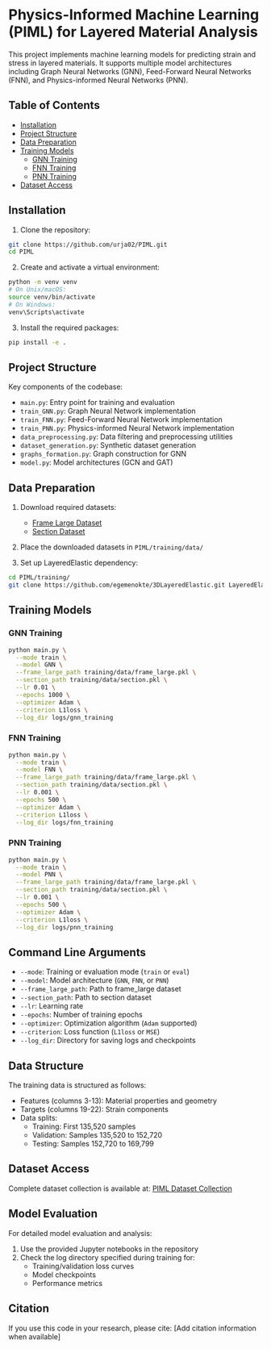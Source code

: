 # Physics-Informed Machine Learning (PIML) for Layered Material Analysis

This project implements machine learning models for predicting strain and stress in layered materials. It supports multiple model architectures including Graph Neural Networks (GNN), Feed-Forward Neural Networks (FNN), and Physics-informed Neural Networks (PNN).

## Table of Contents
- [Installation](#installation)
- [Project Structure](#project-structure)
- [Data Preparation](#data-preparation)
- [Training Models](#training-models)
  - [GNN Training](#gnn-training)
  - [FNN Training](#fnn-training)
  - [PNN Training](#pnn-training)
- [Dataset Access](#dataset-access)

## Installation

1. Clone the repository:
```bash
git clone https://github.com/urja02/PIML.git
cd PIML
```

2. Create and activate a virtual environment:
```bash
python -m venv venv
# On Unix/macOS:
source venv/bin/activate
# On Windows:
venv\Scripts\activate
```

3. Install the required packages:
```bash
pip install -e .
```

## Project Structure

Key components of the codebase:
- `main.py`: Entry point for training and evaluation
- `train_GNN.py`: Graph Neural Network implementation
- `train_FNN.py`: Feed-Forward Neural Network implementation
- `train_PNN.py`: Physics-informed Neural Network implementation
- `data_preprocessing.py`: Data filtering and preprocessing utilities
- `dataset_generation.py`: Synthetic dataset generation
- `graphs_formation.py`: Graph construction for GNN
- `model.py`: Model architectures (GCN and GAT)

## Data Preparation

1. Download required datasets:
   - [Frame Large Dataset](https://drive.google.com/file/d/1jdqzxtWYaD6kauOPkwVkGCuL7iV14o_8/view?usp=drive_link)
   - [Section Dataset](https://drive.google.com/file/d/1A0mF4MpVF0N1zlPWxg8BFn4LPhnoTJnk/view?usp=drive_link)

2. Place the downloaded datasets in `PIML/training/data/`

3. Set up LayeredElastic dependency:
```bash
cd PIML/training/
git clone https://github.com/egemenokte/3DLayeredElastic.git LayeredElastic
```

## Training Models

### GNN Training
```bash
python main.py \
  --mode train \
  --model GNN \
  --frame_large_path training/data/frame_large.pkl \
  --section_path training/data/section.pkl \
  --lr 0.01 \
  --epochs 1000 \
  --optimizer Adam \
  --criterion L1loss \
  --log_dir logs/gnn_training
```

### FNN Training
```bash
python main.py \
  --mode train \
  --model FNN \
  --frame_large_path training/data/frame_large.pkl \
  --section_path training/data/section.pkl \
  --lr 0.001 \
  --epochs 500 \
  --optimizer Adam \
  --criterion L1loss \
  --log_dir logs/fnn_training
```

### PNN Training
```bash
python main.py \
  --mode train \
  --model PNN \
  --frame_large_path training/data/frame_large.pkl \
  --section_path training/data/section.pkl \
  --lr 0.001 \
  --epochs 500 \
  --optimizer Adam \
  --criterion L1loss \
  --log_dir logs/pnn_training
```

## Command Line Arguments

- `--mode`: Training or evaluation mode (`train` or `eval`)
- `--model`: Model architecture (`GNN`, `FNN`, or `PNN`)
- `--frame_large_path`: Path to frame_large dataset
- `--section_path`: Path to section dataset
- `--lr`: Learning rate
- `--epochs`: Number of training epochs
- `--optimizer`: Optimization algorithm (`Adam` supported)
- `--criterion`: Loss function (`L1loss` or `MSE`)
- `--log_dir`: Directory for saving logs and checkpoints

## Data Structure

The training data is structured as follows:
- Features (columns 3-13): Material properties and geometry
- Targets (columns 19-22): Strain components
- Data splits:
  - Training: First 135,520 samples
  - Validation: Samples 135,520 to 152,720
  - Testing: Samples 152,720 to 169,799

## Dataset Access

Complete dataset collection is available at:
[PIML Dataset Collection](https://drive.google.com/drive/u/1/folders/1T2EYd7iKodO1UYzjE3eJXYsuqATpXhM-)

## Model Evaluation

For detailed model evaluation and analysis:
1. Use the provided Jupyter notebooks in the repository
2. Check the log directory specified during training for:
   - Training/validation loss curves
   - Model checkpoints
   - Performance metrics

## Citation

If you use this code in your research, please cite:
[Add citation information when available]
